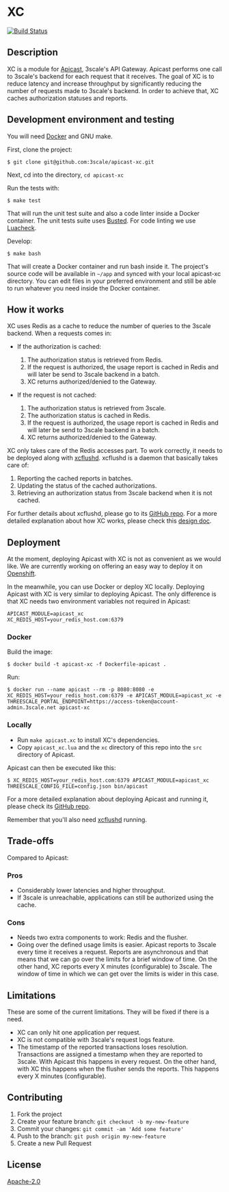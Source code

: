 # XC

[![Build Status](https://travis-ci.org/3scale/apicast-xc.svg?branch=master)](https://travis-ci.org/3scale/apicast-xc)

## Description

XC is a module for [Apicast](https://github.com/3scale/apicast), 3scale's API Gateway.
Apicast performs one call to 3scale's backend for each request that it
receives. The goal of XC is to reduce latency and increase throughput by
significantly reducing the number of requests made to 3scale's backend. In order
to achieve that, XC caches authorization statuses and reports.


## Development environment and testing

You will need [Docker](https://www.docker.com/) and GNU make.

First, clone the project:
```
$ git clone git@github.com:3scale/apicast-xc.git
```

Next, cd into the directory, `cd apicast-xc`

Run the tests with:
```
$ make test
```

That will run the unit test suite and also a code linter inside a Docker
container.
The unit tests suite uses [Busted](https://github.com/Olivine-Labs/busted).
For code linting we use [Luacheck](https://github.com/mpeterv/luacheck).

Develop:
```
$ make bash
```

That will create a Docker container and run bash inside it. The project's
source code will be available in `~/app` and synced with your local apicast-xc
directory. You can edit files in your preferred environment and still be able
to run whatever you need inside the Docker container.


## How it works

XC uses Redis as a cache to reduce the number of queries to the 3scale backend.
When a requests comes in:

- If the authorization is cached:
    1. The authorization status is retrieved from Redis.
    2. If the request is authorized, the usage report is cached in Redis and
       will later be send to 3scale backend in a batch.
    3. XC returns authorized/denied to the Gateway.

- If the request is not cached:
    1. The authorization status is retrieved from 3scale.
    2. The authorization status is cached in Redis.
    3. If the request is authorized, the usage report is cached in Redis and
       will later be send to 3scale backend in a batch.
    4. XC returns authorized/denied to the Gateway.

XC only takes care of the Redis accesses part. To work correctly, it needs
to be deployed along with [xcflushd](https://github.com/3scale/xcflushd).
xcflushd is a daemon that basically takes care of:

1. Reporting the cached reports in batches.
2. Updating the status of the cached authorizations.
3. Retrieving an authorization status from 3scale backend when it is not
   cached.

For further details about xcflushd, please go to its [GitHub repo](https://github.com/3scale/xcflushd).
For a more detailed explanation about how XC works, please check this [design doc](doc/design.md).


## Deployment

At the moment, deploying Apicast with XC is not as convenient as we would like.
We are currently working on offering an easy way to deploy it on [Openshift](https://www.openshift.com).

In the meanwhile, you can use Docker or deploy XC locally. Deploying Apicast
with XC is very similar to deploying Apicast. The only difference is that XC
needs two environment variables not required in Apicast:
```
APICAST_MODULE=apicast_xc
XC_REDIS_HOST=your_redis_host.com:6379
```

### Docker

Build the image:
```
$ docker build -t apicast-xc -f Dockerfile-apicast .
```

Run:
```
$ docker run --name apicast --rm -p 8080:8080 -e XC_REDIS_HOST=your_redis_host.com:6379 -e APICAST_MODULE=apicast_xc -e THREESCALE_PORTAL_ENDPOINT=https://access-token@account-admin.3scale.net apicast-xc
```

### Locally

- Run `make apicast.xc` to install XC's dependencies.
- Copy `apicast_xc.lua` and the `xc` directory of this repo into the `src`
  directory of Apicast.

Apicast can then be executed like this:
```
$ XC_REDIS_HOST=your_redis_host.com:6379 APICAST_MODULE=apicast_xc THREESCALE_CONFIG_FILE=config.json bin/apicast
```

For a more detailed explanation about deploying Apicast and running it, please
check its [GitHub repo](https://github.com/3scale/apicast).

Remember that you'll also need [xcflushd](https://github.com/3scale/xcflushd) running.

## Trade-offs

Compared to Apicast:

### Pros
- Considerably lower latencies and higher throughput.
- If 3scale is unreachable, applications can still be authorized using the
  cache.

### Cons
- Needs two extra components to work: Redis and the flusher.
- Going over the defined usage limits is easier. Apicast reports to 3scale
  every time it receives a request. Reports are asynchronous and that
  means that we can go over the limits for a brief window of time. On the other
  hand, XC reports every X minutes (configurable) to 3scale. The window of time
  in which we can get over the limits is wider in this case.


## Limitations

These are some of the current limitations. They will be fixed if there is a need.

- XC can only hit one application per request.
- XC is not compatible with 3scale's request logs feature.
- The timestamp of the reported transactions loses resolution. Transactions
  are assigned a timestamp when they are reported to 3scale. With Apicast this
  happens in every request. On the other hand, with XC this happens when the
  flusher sends the reports. This happens every X minutes (configurable).


## Contributing

1. Fork the project
2. Create your feature branch: `git checkout -b my-new-feature`
3. Commit your changes: `git commit -am 'Add some feature'`
4. Push to the branch: `git push origin my-new-feature`
5. Create a new Pull Request


## License
[Apache-2.0](https://www.apache.org/licenses/LICENSE-2.0)